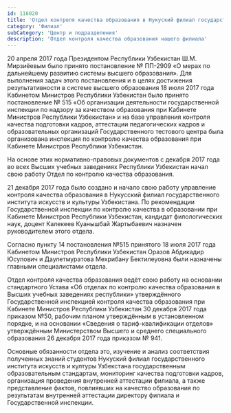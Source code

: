 ```yaml
---
id: 116020
title: 'Отдел контроля качества образования в Нукуский филиал государственного института искусств и культуры Узбекстана'
category: 'Филиал'
subCategory: 'Центр и подразделения'
description: 'Отдел контроля качества образования нашего филиала'
---
```


20 апреля 2017 года Президентом Республики Узбекистан Ш.М. Мирзиёевым было принято постановление № ПП-2909 «О мерах по дальнейшему развитию системы высшего образования». Для выполнения задач этого постановления и в целях достижения результативности в системе высшего образования 18 июля 2017 года Кабинетом Министров Республики Узбекистан было принято постановление № 515 «Об организации деятельности государственной инспекции по надзору за качеством образования при Кабинете Министров Республики Узбекистан» и на базе управления контроля качества подготовки кадров, аттестации педагогических кадров и образовательных организаций Государственного тестового центра была организована инспекция по контролю качества образования  при Кабинете Министров Республики Узбекистан.

На основе этих нормативно-правовых документов с декабря 2017 года во всех Высших учебных заведениях Республики Узбекистан начал свою работу Отдел по контролю качества образования.

21 декабря 2017 года было создано и начало свою работу управление контроля качества образования в Нукусский филиал государственного института искусств и культуры Узбекистана. По рекомендации Государственной инспекции по контролю качества в образовании при Кабинете Министров Республики Узбекистан, кандидат филологических наук, доцент Калекеев Куанышбай Жартыбаевич назначен руководителем этого отдела.

Согласно пункту 14 постановления №515 принятого 18 июля 2017 года Кабинетом Министров Республики Узбекистан Оразов Абдикадир Юсупович и Даулетмуратова Мехрибану Бектилеуовна были назначены главными специалистами отдела.

Отдел контроля качества образования ведёт свою работу на основании стандартного Устава «Об отделах по контролю качества образования в Высших учебных заведениях республики» утверждённого Государственной инспекцией контроля качества образования при Кабинете Министров Республики Узбекистан 30 декабря 2017 года приказом №50, рабочим планом утверждённым в установленном порядке, и на основании «Сведения о тариф-квалификации отделов» утверждённым Министерством Высшего и среднего специального образования 26 декабря 2017 года приказом № 941.

Основные обязанности отдела это, изучение и анализ соответствия полученных знаний студентов Нукуский филиал государственного института искусств и културы Узбекстана государственным образовательным стандартам, мониторинг качества подготовки кадров, организация проведения внутренней аттестации филиала, а также представление фактов, повлиявших на качество образования по результатам внутренней аттестации директору филиала и Государственной инспекции.
